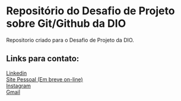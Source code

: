# Repositório do Desafio de Projeto sobre Git/Github da DIO
Repositorio criado para o Desafio de Projeto da DIO.

## Links para contato:
<a href="linkedin.com/in/andersoncardoso-dev" target="_blank">Linkedin</a> </br>
<a href="andersoncardoso.dev.br" target="_blank">Site Pessoal (Em breve on-line)</a> </br>
<a href="https://www.instagram.com/ande_hope/" target="_blank">Instagram</a> </br>
<a href="mailto:andersoncardoso.dev@gmail.com" target="_blank">Gmail</a>

